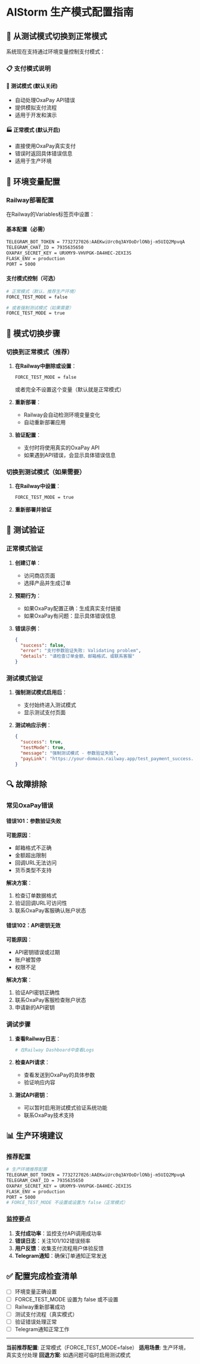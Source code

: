 # AIStorm 生产模式配置指南

## 🎯 **从测试模式切换到正常模式**

系统现在支持通过环境变量控制支付模式：

### 📋 **支付模式说明**

#### 🧪 **测试模式** (默认关闭)
- 自动处理OxaPay API错误
- 提供模拟支付流程
- 适用于开发和演示

#### 🏭 **正常模式** (默认开启)
- 直接使用OxaPay真实支付
- 错误时返回具体错误信息
- 适用于生产环境

## 🔧 **环境变量配置**

### Railway部署配置

在Railway的Variables标签页中设置：

#### 基本配置（必需）
```bash
TELEGRAM_BOT_TOKEN = 7732727026:AAEKwiUrc0q3AYOoDrlONbj-m5UIQ2MpvqA
TELEGRAM_CHAT_ID = 7935635650
OXAPAY_SECRET_KEY = URXMY9-VHVPGK-DA4HEC-2EXI3S
FLASK_ENV = production
PORT = 5000
```

#### 支付模式控制（可选）
```bash
# 正常模式（默认，推荐生产环境）
FORCE_TEST_MODE = false

# 或者强制测试模式（如果需要）
FORCE_TEST_MODE = true
```

## 🔄 **模式切换步骤**

### 切换到正常模式（推荐）

1. **在Railway中删除或设置**：
   ```bash
   FORCE_TEST_MODE = false
   ```
   或者完全不设置这个变量（默认就是正常模式）

2. **重新部署**：
   - Railway会自动检测环境变量变化
   - 自动重新部署应用

3. **验证配置**：
   - 支付时将使用真实的OxaPay API
   - 如果遇到API错误，会显示具体错误信息

### 切换到测试模式（如果需要）

1. **在Railway中设置**：
   ```bash
   FORCE_TEST_MODE = true
   ```

2. **重新部署并验证**

## 🧪 **测试验证**

### 正常模式验证

1. **创建订单**：
   - 访问商店页面
   - 选择产品并生成订单

2. **预期行为**：
   - 如果OxaPay配置正确：生成真实支付链接
   - 如果OxaPay有问题：显示具体错误信息

3. **错误示例**：
   ```json
   {
     "success": false,
     "error": "支付参数验证失败: Validating problem",
     "details": "请检查订单金额、邮箱格式、或联系客服"
   }
   ```

### 测试模式验证

1. **强制测试模式启用后**：
   - 支付始终进入测试模式
   - 显示测试支付页面

2. **测试响应示例**：
   ```json
   {
     "success": true,
     "testMode": true,
     "message": "强制测试模式 - 参数验证失败",
     "payLink": "https://your-domain.railway.app/test_payment_success.html?..."
   }
   ```

## 🔍 **故障排除**

### 常见OxaPay错误

#### 错误101：参数验证失败
**可能原因**：
- 邮箱格式不正确
- 金额超出限制
- 回调URL无法访问
- 货币类型不支持

**解决方案**：
1. 检查订单数据格式
2. 验证回调URL可访问性
3. 联系OxaPay客服确认账户状态

#### 错误102：API密钥无效
**可能原因**：
- API密钥错误或过期
- 账户被暂停
- 权限不足

**解决方案**：
1. 验证API密钥正确性
2. 联系OxaPay客服检查账户状态
3. 申请新的API密钥

### 调试步骤

1. **查看Railway日志**：
   ```bash
   # 在Railway Dashboard中查看Logs
   ```

2. **检查API请求**：
   - 查看发送到OxaPay的具体参数
   - 验证响应内容

3. **测试API密钥**：
   - 可以暂时启用测试模式验证系统功能
   - 联系OxaPay技术支持

## 📊 **生产环境建议**

### 推荐配置

```bash
# 生产环境推荐配置
TELEGRAM_BOT_TOKEN = 7732727026:AAEKwiUrc0q3AYOoDrlONbj-m5UIQ2MpvqA
TELEGRAM_CHAT_ID = 7935635650
OXAPAY_SECRET_KEY = URXMY9-VHVPGK-DA4HEC-2EXI3S
FLASK_ENV = production
PORT = 5000
# FORCE_TEST_MODE 不设置或设置为 false（正常模式）
```

### 监控要点

1. **支付成功率**：监控支付API调用成功率
2. **错误日志**：关注101/102错误频率
3. **用户反馈**：收集支付流程用户体验反馈
4. **Telegram通知**：确保订单通知正常发送

## ✅ **配置完成检查清单**

- [ ] 环境变量正确设置
- [ ] FORCE_TEST_MODE 设置为 false 或不设置
- [ ] Railway重新部署成功
- [ ] 测试支付流程（真实模式）
- [ ] 验证错误处理正常
- [ ] Telegram通知正常工作

---

**当前推荐配置**: 正常模式（FORCE_TEST_MODE=false）
**适用场景**: 生产环境，真实支付处理
**回退方案**: 如遇问题可临时启用测试模式 